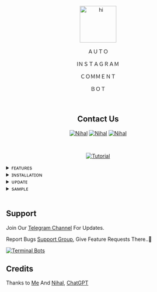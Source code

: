 
<p align="center"> <img src="https://github.com/nihalnihu/AutoIG-CMT/assets/72502160/5f6c0b5a-fbf1-4afa-88df-9386751ca607" alt="hi" width="100" height="100"></p>

<p align="center">
ＡＵＴＯ</p>
<p align="center">
IＮＳＴＡＧＲＡＭ</p>
<p align="center">ＣＯＭＭＥＮＴ</p>
<p align="center">
ＢＯＴ</p>

<br>

<div align="center">
 
## Contact Us

</div>

<p align="center">
 <a href="https://t.me/nihh_all"><img src="https://img.shields.io/badge/Telegram-blue?style=flat-square&logo=telegram&logoSize=auto" alt="Nihal"/></a>
<a href="https://wa.me/919605945309?text=HELLO"><img src="https://img.shields.io/badge/Whatsapp-4CBB17?style=flat-square&logo=whatsapp&logoSize=auto&logoColor=black" alt="Nihal"></a>
<a href="https://www.instagram.com/nihh____al"><img src="https://img.shields.io/badge/Instagram-C13584?style=flat-square&logo=instagram&logoColor=black&logoSize=auto" alt="Nihal"></a>
</p>

 <br>

 <div align="center">
  
[![Tutorial](https://img.shields.io/badge/Tutorial_Video-FF0000?style=for-the-badge&logo=youtube&logoColor=white)](https://youtu.be/Wz8zQseGZR8?si=zzFZeP9oImn7vT0N)
 </div>
 
<details>
 <summary>ғᴇᴀᴛᴜʀᴇs</summary>
 
 <br> ☞︎ ‌𝚈𝙾𝚄 𝙲𝙰𝙽 𝚂𝙴𝙽𝙳 𝚄𝙽𝙻𝙸𝙼𝙸𝚃𝙴𝙳 𝙲𝙾𝙼𝙼𝙴𝙽𝚃𝚂 𝚃𝙾 𝙰 𝙿𝙾𝚂𝚃
 
 ☞︎ 𝙰𝙻𝚂𝙾 𝚈𝙾𝚄 𝙲𝙰𝙽 𝚂𝙴𝚃 𝙲𝚄𝚂𝚃𝙾𝙼 𝙲𝙾𝙼𝙼𝙴𝙽𝚃 𝙼𝙴𝚂𝚂𝙰𝙶𝙴
 
 ☞︎ 𝚈𝙾𝚄 𝙲𝙰𝙽 𝚂𝙴𝚃 𝙷𝙾𝚆 𝙼𝙰𝙽𝚈 𝙲𝙾𝙼𝙼𝙴𝙽𝚃𝚂 𝚈𝙾𝚄 𝚆𝙰𝙽𝚃 𝚃𝙾 𝚂𝙴𝙽𝙳.
   
 ☞︎ 𝚂𝙴𝚃 𝙳𝙴𝙻𝙰𝚈 𝚃𝙸𝙼𝙴 𝙸𝙽 𝚂𝙴𝙲𝙾𝙽𝙳𝚂 (𝙷𝙾𝚆 𝙼𝙰𝙽𝚈 𝚂𝙴𝙲𝙲𝙾𝙽𝙳𝚂 𝚆𝙰𝙸𝚃 𝙰𝙵𝚃𝙴𝚁 𝚂𝙴𝙽𝙳𝙴𝙳 𝙾𝙽𝙴 𝙲𝙾𝙼𝙼𝙴𝙽𝚃)
 
</details>
<details>
 <summary>ɪɴsᴛᴀʟʟᴀᴛɪᴏɴ</summary>

#### _For Update and upgrade Packeges_

```
apt update && apt upgrade -y
```
```
pkg update && pkg upgrade -y
```

### _Install IG-CMT-Bot in Your Terminal_

```
pkg install git -y
```

```
git clone https://github.com/nihalnihu/IG-CMT-Bot.git
```

### _Open Directory_

```
cd IG-CMT-Bot
```

### _Install Required Packeges & Libraries (it will take 5-10 minutes)_

```
bash setup.sh
```

### _Get Instagram Post ID (Must)_
```
python get_post_id.py
```
### _Send Auto Unlimited Comments._ 😜
```
python send_comment.py
```
</details>

<details>
 <summary>ᴜᴘᴅᴀᴛᴇ</summary>
 
### First update n upgrade Packeges. Then Update Repo.

```
apt update && apt upgrade -y
```

```
pkg update && pkg upgrade
```

### Open The IG CMT BOT

```
cd IG-CMT-Bot
```

### Update Repo
```
bash update.sh
```
### Now You IG CMT Bot Updated

</details>

<details>
 <summary>sᴀᴍᴘʟᴇ</summary>

# Tool Running...
https://github.com/nihalnihu/AutoIG-CMT/assets/70343963/3c02db1e-f6cd-447a-b160-d2357e7e7e91

# Sending Comments...
https://github.com/nihalnihu/AutoIG-CMT/assets/70343963/4e7ed7bf-f5a7-4cb5-b893-162fc6cac519
</details>

<br>

## Support
Join Our <a href="https://t.me/TG_BotCreator">Telegram Channel</a> For Updates.

Report Bugs <a href="https://t.me/TG_BotCreatorSupport">Support Group</a>, Give Feature Requests There..🤠

[![Terminal Bots](https://img.shields.io/badge/Whatsapp%20Group-green?style=for-the-badge&logo=whatsapp&logoColor=black&logoSize=black)](https://chat.whatsapp.com/K8DrSvnopVQE8BMT9zZfgZ)

## Credits

Thanks to <a href="https://github.com/darkhacker34">Me</a> And <a href="https://github.com/nihalnihu">Nihal</a>, <a href="https://openai.com/chatgpt">ChatGPT</a>
